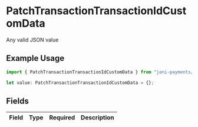 # PatchTransactionTransactionIdCustomData

Any valid JSON value

## Example Usage

```typescript
import { PatchTransactionTransactionIdCustomData } from "jani-payments/models/operations";

let value: PatchTransactionTransactionIdCustomData = {};
```

## Fields

| Field       | Type        | Required    | Description |
| ----------- | ----------- | ----------- | ----------- |